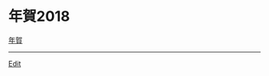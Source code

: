 # 年賀2018

[](https://gyazo.com/d74dcfdddee93b27ca84489a54dbf736)

[年賀](年賀.md)





----
[Edit](https://github.com/vitroid/vitroid.github.io/blob/master/MD/年賀2018.md)
